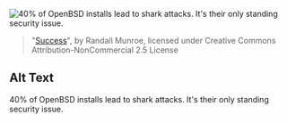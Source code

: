 ![40% of OpenBSD installs lead to shark attacks.  It's their only standing security issue.](https://imgs.xkcd.com/comics/success.png)
> "[Success](https://xkcd.com/349/)", by Randall Munroe, licensed under Creative Commons Attribution-NonCommercial 2.5 License

## Alt Text
40% of OpenBSD installs lead to shark attacks.  It's their only standing security issue.
